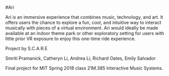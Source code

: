 #Ari

Ari is an immersive experience that combines music, technology, and art. It offers users the chance to explore a fun, cool, and intuitive way to interact musically with pieces of a virtual environment. Ari would ideally be made available at an indoor theme park or other exploratory setting for users with little prior VR exposure to enjoy this one-time ride experience.

Project by S.C.A.R.E

Smriti Pramanick, Catheryn Li, Andrea Li, Richard Oates, Emily Salvador

Final project for MIT Spring 2018 class 21M.385 Interactive Music Systems.
